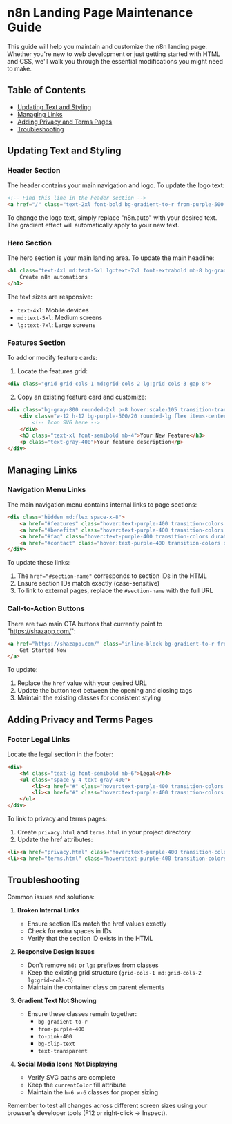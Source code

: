 # n8n Landing Page Maintenance Guide

This guide will help you maintain and customize the n8n landing page. Whether you're new to web development or just getting started with HTML and CSS, we'll walk you through the essential modifications you might need to make.

## Table of Contents
- [Updating Text and Styling](#updating-text-and-styling)
- [Managing Links](#managing-links)
- [Adding Privacy and Terms Pages](#adding-privacy-and-terms-pages)
- [Troubleshooting](#troubleshooting)

## Updating Text and Styling

### Header Section
The header contains your main navigation and logo. To update the logo text:

```html
<!-- Find this line in the header section -->
<a href="/" class="text-2xl font-bold bg-gradient-to-r from-purple-500 to-pink-500 bg-clip-text text-transparent">n8n.auto</a>
```

To change the logo text, simply replace "n8n.auto" with your desired text. The gradient effect will automatically apply to your new text.

### Hero Section
The hero section is your main landing area. To update the main headline:

```html
<h1 class="text-4xl md:text-5xl lg:text-7xl font-extrabold mb-8 bg-gradient-to-r from-purple-400 to-pink-400 bg-clip-text text-transparent">
    Create n8n automations
</h1>
```

The text sizes are responsive:
- `text-4xl`: Mobile devices
- `md:text-5xl`: Medium screens
- `lg:text-7xl`: Large screens

### Features Section
To add or modify feature cards:

1. Locate the features grid:
```html
<div class="grid grid-cols-1 md:grid-cols-2 lg:grid-cols-3 gap-8">
```

2. Copy an existing feature card and customize:
```html
<div class="bg-gray-800 rounded-2xl p-8 hover:scale-105 transition-transform duration-300 border border-gray-700">
    <div class="w-12 h-12 bg-purple-500/20 rounded-lg flex items-center justify-center mb-6">
        <!-- Icon SVG here -->
    </div>
    <h3 class="text-xl font-semibold mb-4">Your New Feature</h3>
    <p class="text-gray-400">Your feature description</p>
</div>
```

## Managing Links

### Navigation Menu Links
The main navigation menu contains internal links to page sections:

```html
<div class="hidden md:flex space-x-8">
    <a href="#features" class="hover:text-purple-400 transition-colors duration-300">Features</a>
    <a href="#benefits" class="hover:text-purple-400 transition-colors duration-300">Benefits</a>
    <a href="#faq" class="hover:text-purple-400 transition-colors duration-300">FAQ</a>
    <a href="#contact" class="hover:text-purple-400 transition-colors duration-300">Contact</a>
</div>
```

To update these links:
1. The `href="#section-name"` corresponds to section IDs in the HTML
2. Ensure section IDs match exactly (case-sensitive)
3. To link to external pages, replace the `#section-name` with the full URL

### Call-to-Action Buttons
There are two main CTA buttons that currently point to "https://shazapp.com/":

```html
<a href="https://shazapp.com/" class="inline-block bg-gradient-to-r from-purple-500 to-pink-500 px-8 py-4 rounded-full text-lg font-semibold hover:scale-105 transform transition-all duration-300 shadow-lg hover:shadow-purple-500/25">
    Get Started Now
</a>
```

To update:
1. Replace the `href` value with your desired URL
2. Update the button text between the opening and closing tags
3. Maintain the existing classes for consistent styling

## Adding Privacy and Terms Pages

### Footer Legal Links
Locate the legal section in the footer:

```html
<div>
    <h4 class="text-lg font-semibold mb-6">Legal</h4>
    <ul class="space-y-4 text-gray-400">
        <li><a href="#" class="hover:text-purple-400 transition-colors duration-300">Privacy Policy</a></li>
        <li><a href="#" class="hover:text-purple-400 transition-colors duration-300">Terms of Service</a></li>
    </ul>
</div>
```

To link to privacy and terms pages:
1. Create `privacy.html` and `terms.html` in your project directory
2. Update the href attributes:
```html
<li><a href="privacy.html" class="hover:text-purple-400 transition-colors duration-300">Privacy Policy</a></li>
<li><a href="terms.html" class="hover:text-purple-400 transition-colors duration-300">Terms of Service</a></li>
```

## Troubleshooting

Common issues and solutions:

1. **Broken Internal Links**
   - Ensure section IDs match the href values exactly
   - Check for extra spaces in IDs
   - Verify that the section ID exists in the HTML

2. **Responsive Design Issues**
   - Don't remove `md:` or `lg:` prefixes from classes
   - Keep the existing grid structure (`grid-cols-1 md:grid-cols-2 lg:grid-cols-3`)
   - Maintain the container class on parent elements

3. **Gradient Text Not Showing**
   - Ensure these classes remain together:
     - `bg-gradient-to-r`
     - `from-purple-400`
     - `to-pink-400`
     - `bg-clip-text`
     - `text-transparent`

4. **Social Media Icons Not Displaying**
   - Verify SVG paths are complete
   - Keep the `currentColor` fill attribute
   - Maintain the `h-6 w-6` classes for proper sizing

Remember to test all changes across different screen sizes using your browser's developer tools (F12 or right-click → Inspect).